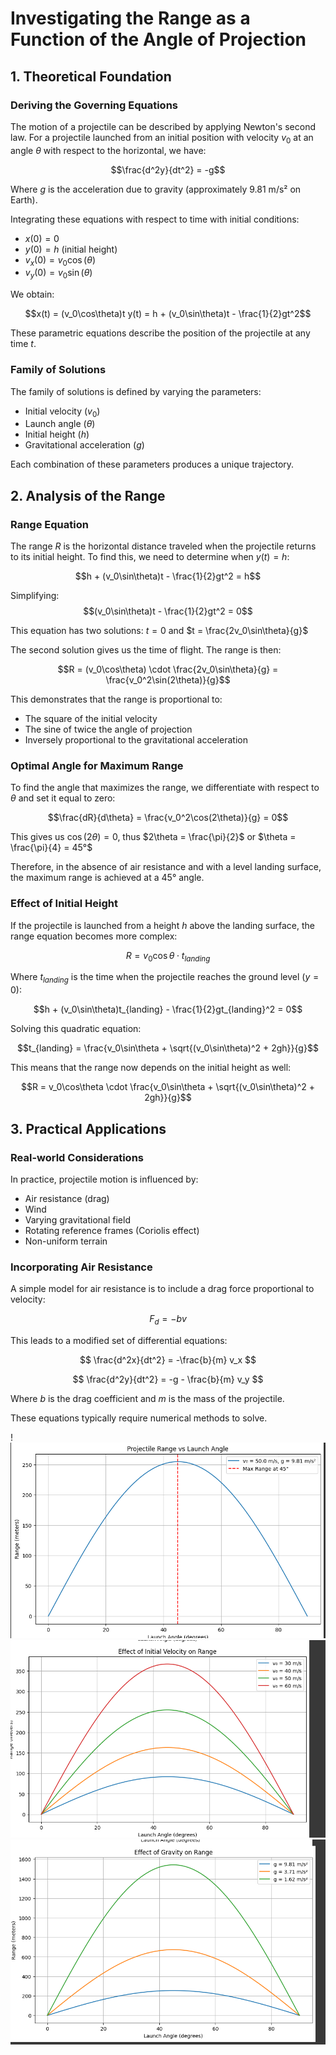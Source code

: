 # Investigating the Range as a Function of the Angle of Projection
 
## 1. Theoretical Foundation
 
### Deriving the Governing Equations
 
The motion of a projectile can be described by applying Newton's second law. For a projectile launched from an initial position with velocity $v_0$ at an angle $\theta$ with respect to the horizontal, we have:
 


 

$$\frac{d^2y}{dt^2} = -g$$
 
Where $g$ is the acceleration due to gravity (approximately 9.81 m/s² on Earth).
 
Integrating these equations with respect to time with initial conditions:
- $x(0) = 0$
- $y(0) = h$ (initial height)
- $v_x(0) = v_0\cos(\theta)$
- $v_y(0) = v_0\sin(\theta)$
 
We obtain:
 
$$x(t) = (v_0\cos\theta)t
y(t) = h + (v_0\sin\theta)t - \frac{1}{2}gt^2$$
 
These parametric equations describe the position of the projectile at any time $t$.
 
### Family of Solutions
 
The family of solutions is defined by varying the parameters:
- Initial velocity ($v_0$)
- Launch angle ($\theta$)
- Initial height ($h$)
- Gravitational acceleration ($g$)
 
Each combination of these parameters produces a unique trajectory.
 
## 2. Analysis of the Range
 
### Range Equation
 
The range $R$ is the horizontal distance traveled when the projectile returns to its initial height. To find this, we need to determine when $y(t) = h$:
 
$$h + (v_0\sin\theta)t - \frac{1}{2}gt^2 = h$$
 
Simplifying:
$$(v_0\sin\theta)t - \frac{1}{2}gt^2 = 0$$
 
This equation has two solutions: $t = 0$ and $t = \frac{2v_0\sin\theta}{g}$
 
The second solution gives us the time of flight. The range is then:
 
$$R = (v_0\cos\theta) \cdot \frac{2v_0\sin\theta}{g} = \frac{v_0^2\sin(2\theta)}{g}$$
 
This demonstrates that the range is proportional to:
- The square of the initial velocity
- The sine of twice the angle of projection
- Inversely proportional to the gravitational acceleration
 
### Optimal Angle for Maximum Range
 
To find the angle that maximizes the range, we differentiate with respect to $\theta$ and set it equal to zero:
 
$$\frac{dR}{d\theta} = \frac{v_0^2\cos(2\theta)}{g} = 0$$
 
This gives us $\cos(2\theta) = 0$, thus $2\theta = \frac{\pi}{2}$ or $\theta = \frac{\pi}{4} = 45°$
 
Therefore, in the absence of air resistance and with a level landing surface, the maximum range is achieved at a 45° angle.
 
### Effect of Initial Height
 
If the projectile is launched from a height $h$ above the landing surface, the range equation becomes more complex:
 
$$R = v_0\cos\theta \cdot t_{landing}$$
 
Where $t_{landing}$ is the time when the projectile reaches the ground level ($y = 0$):
 
$$h + (v_0\sin\theta)t_{landing} - \frac{1}{2}gt_{landing}^2 = 0$$
 
Solving this quadratic equation:
 
$$t_{landing} = \frac{v_0\sin\theta + \sqrt{(v_0\sin\theta)^2 + 2gh}}{g}$$
 
This means that the range now depends on the initial height as well:
 
$$R = v_0\cos\theta \cdot \frac{v_0\sin\theta + \sqrt{(v_0\sin\theta)^2 + 2gh}}{g}$$
 
## 3. Practical Applications
 
### Real-world Considerations
 
In practice, projectile motion is influenced by:
- Air resistance (drag)
- Wind
- Varying gravitational field
- Rotating reference frames (Coriolis effect)
- Non-uniform terrain
 
### Incorporating Air Resistance
 
A simple model for air resistance is to include a drag force proportional to velocity:
 
$$F_d = -bv$$
 
This leads to a modified set of differential equations:
 
$$
\frac{d^2x}{dt^2} = -\frac{b}{m} v_x
$$

$$
\frac{d^2y}{dt^2} = -g - \frac{b}{m} v_y
$$
 
Where $b$ is the drag coefficient and $m$ is the mass of the projectile.
 
These equations typically require numerical methods to solve.
 

! ![alt text](image.png)
 ![alt text](image-1.png)
 ![alt text](image-2.png)
